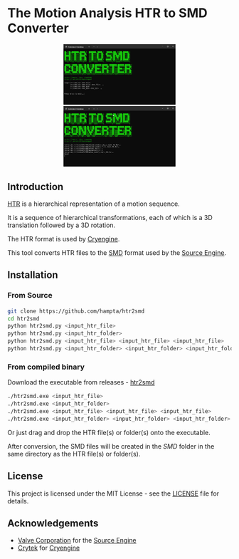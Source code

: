 # The Motion Analysis HTR to SMD Converter

<div align="center">
    <img src="https://github.com/hampta/htr2smd/blob/main/assets/screenshot.png?raw=true" alt="Screenshot" width="50%">
    <img src="https://github.com/hampta/htr2smd/blob/main/assets/screenshot_01.png?raw=true" alt="Screenshot" width="50%">
</div>

## Introduction
[HTR](https://research.cs.wisc.edu/graphics/Courses/cs-838-1999/Jeff/HTR.html) is a hierarchical representation of a motion sequence. 

It is a sequence of hierarchical transformations, each of which is a 3D translation followed by a 3D rotation. 

The HTR format is used by [Cryengine](https://www.cryengine.com/).

This tool converts HTR files to the [SMD](https://developer.valvesoftware.com/wiki/Studiomdl_Data) format used by the [Source Engine](https://developer.valvesoftware.com/wiki/Source_Engine).

## Installation
### From Source
```bash
git clone https://github.com/hampta/htr2smd
cd htr2smd
python htr2smd.py <input_htr_file>
python htr2smd.py <input_htr_folder>
python htr2smd.py <input_htr_file> <input_htr_file> <input_htr_file>
python htr2smd.py <input_htr_folder> <input_htr_folder> <input_htr_folder>
```
### From compiled binary
Download the executable from releases - [htr2smd](https://github.com/hampta/htr2smd/releases/latest)
```bash
./htr2smd.exe <input_htr_file>
./htr2smd.exe <input_htr_folder>
./htr2smd.exe <input_htr_file> <input_htr_file> <input_htr_file>
./htr2smd.exe <input_htr_folder> <input_htr_folder> <input_htr_folder>
```
Or just drag and drop the HTR file(s) or folder(s) onto the executable.

After conversion, the SMD files will be created in the *SMD* folder in the same directory as the HTR file(s) or folder(s).

## License
This project is licensed under the MIT License - see the [LICENSE](LICENSE) file for details.

## Acknowledgements
* [Valve Corporation](https://www.valvesoftware.com/) for the [Source Engine](https://developer.valvesoftware.com/wiki/Source_Engine)
* [Crytek](https://www.crytek.com/) for [Cryengine](https://www.cryengine.com/)